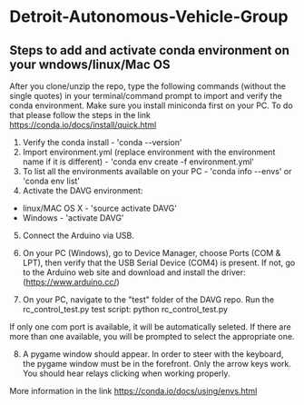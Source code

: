# Detroit-Autonomous-Vehicle-Group

## Steps to add and activate conda environment on your wndows/linux/Mac OS

After you clone/unzip the repo, type the following commands (without the single quotes) in your terminal/command prompt to import and verify the conda environment. Make sure you install miniconda first on your PC. To do that please follow the steps in the link https://conda.io/docs/install/quick.html

1. Verify the conda install - 'conda --version'
2. Import environment.yml (replace environment with the environment name if it is different) - 'conda env create -f environment.yml'
3. To list all the environments available on your PC - 'conda info --envs' or 'conda env list'
4. Activate the DAVG environment:
  * linux/MAC OS X - 'source activate DAVG'
  * Windows - 'activate DAVG'
  
5. Connect the Arduino via USB.
6. On your PC (Windows), go to Device Manager, choose Ports (COM & LPT), then verify that the USB Serial Device (COM4) is present.
 If not, go to the Arduino web site and download and install the driver: (https://www.arduino.cc/)

7. On your PC, navigate to the "test" folder of the DAVG repo. Run the rc_control_test.py test script:
  python rc_control_test.py

If only one com port is available, it will be automatically seleted. If there are more than one available, you will be prompted to select the appropriate one.

8. A pygame window should appear. In order to steer with the keyboard, the pygame window must be in the forefront. Only the arrow keys work. You should hear relays clicking when working properly.

More information in the link https://conda.io/docs/using/envs.html
